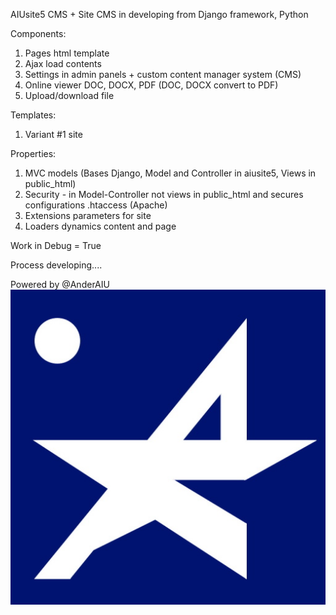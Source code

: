 AIUsite5 CMS + Site
CMS in developing from Django framework, Python

Components:
1) Pages html template
2) Ajax load contents
3) Settings in admin panels + custom content manager system (CMS) 
4) Online viewer DOC, DOCX, PDF (DOC, DOCX convert to PDF)
5) Upload/download file

Templates:
1) Variant #1 site

Properties:
1) MVC models (Bases Django, Model and Controller in aiusite5, Views in public_html)
2) Security - in Model-Controller not views in public_html and secures configurations .htaccess (Apache)
3) Extensions parameters for site
4) Loaders dynamics content and page

Work in Debug = True

Process developing....

Powered by @AnderAIU
![alt text](./public_html/media/images/anderaiu.jpg)